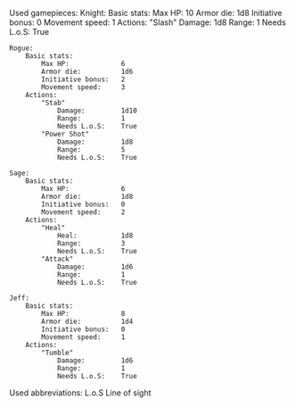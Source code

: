 

Used gamepieces:
	Knight:
		Basic stats:
			Max HP: 			10
			Armor die:			1d8
			Initiative bonus: 	0
			Movement speed:		1
		Actions:
			"Slash"
				Damage: 		1d8
				Range:			1
				Needs L.o.S: 	True
	
	Rogue:
		Basic stats:
			Max HP: 			6
			Armor die:			1d6
			Initiative bonus: 	2
			Movement speed:		3
		Actions:
			"Stab"
				Damage:			1d10
				Range:			1
				Needs L.o.S:	True
			"Power Shot"
				Damage:			1d8
				Range:			5
				Needs L.o.S:	True
	
	Sage:
		Basic stats:
			Max HP: 			6
			Armor die:			1d8
			Initiative bonus: 	0
			Movement speed:		2
		Actions:
			"Heal"
				Heal:			1d8
				Range:			3
				Needs L.o.S:	True
			"Attack"
				Damage:			1d6
				Range:			1
				Needs L.o.S:	True
				
	Jeff:
		Basic stats:
			Max HP: 			8
			Armor die:			1d4
			Initiative bonus: 	0
			Movement speed:		1
		Actions:
			"Tumble"
				Damage:			1d6
				Range:			1
				Needs L.o.S:	True

Used abbreviations:
	L.o.S
		Line of sight